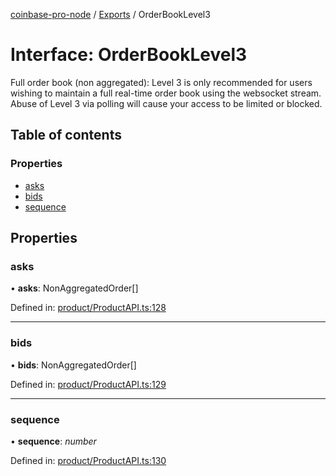 [coinbase-pro-node](../README.md) / [Exports](../modules.md) / OrderBookLevel3

# Interface: OrderBookLevel3

Full order book (non aggregated): Level 3 is only recommended for users wishing to maintain a full real-time order book using the websocket stream. Abuse of Level 3 via polling will cause your access to be limited or blocked.

## Table of contents

### Properties

- [asks](orderbooklevel3.md#asks)
- [bids](orderbooklevel3.md#bids)
- [sequence](orderbooklevel3.md#sequence)

## Properties

### asks

• **asks**: NonAggregatedOrder[]

Defined in: [product/ProductAPI.ts:128](https://github.com/bennycode/coinbase-pro-node/blob/1018fbd/src/product/ProductAPI.ts#L128)

---

### bids

• **bids**: NonAggregatedOrder[]

Defined in: [product/ProductAPI.ts:129](https://github.com/bennycode/coinbase-pro-node/blob/1018fbd/src/product/ProductAPI.ts#L129)

---

### sequence

• **sequence**: _number_

Defined in: [product/ProductAPI.ts:130](https://github.com/bennycode/coinbase-pro-node/blob/1018fbd/src/product/ProductAPI.ts#L130)
